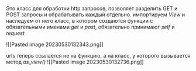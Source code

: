 Это класс для обработки http запросов, позволяет разделить GET и POST запросы и обрабатывать каждый отдельно.
импортируем _View_ и наследуем от него класс, в котором создаются функции с обязательными именами _get_ и _post_, обязательно принимают _self_ и _request_

![[Pasted image 20230530132343.png]]

urls теперь ссылается не на функцию, а на класс, у которого вызывается метод _as_view()_
![[Pasted image 20230530132736.png]]